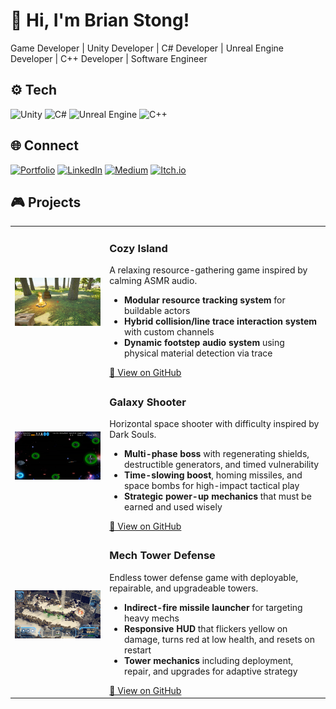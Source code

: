 # 👋 Hi, I'm **Brian Stong**!
Game Developer | Unity Developer | C# Developer | Unreal Engine Developer | C++ Developer | Software Engineer

## ⚙️ Tech
![Unity](https://img.shields.io/badge/Unity-000000?style=for-the-badge&logo=unity&logoColor=white)
![C#](https://img.shields.io/badge/C%23-000000?style=for-the-badge&logo=c-sharp&logoColor=white)
![Unreal Engine](https://img.shields.io/badge/Unreal%20Engine-000?style=for-the-badge&logo=unrealengine&logoColor=white)
![C++](https://img.shields.io/badge/C%2B%2B-000000?style=for-the-badge&logoColor=white)

## 🌐 Connect
[![Portfolio](https://img.shields.io/badge/Portfolio-121212?style=for-the-badge&logo=google-chrome&logoColor=white)](https://briankenjistong.com/)
[![LinkedIn](https://img.shields.io/badge/LinkedIn-0A66C2?style=for-the-badge&logo=linkedin&logoColor=white)](https://www.linkedin.com/in/brian-stong-b36218133/)
[![Medium](https://img.shields.io/badge/Medium-000000?style=for-the-badge&logo=medium&logoColor=white)](https://medium.com/@stonger44)
[![Itch.io](https://img.shields.io/badge/Itch.io-FA5C5C?style=for-the-badge&logo=itchdotio&logoColor=white)](https://stonger44.itch.io/)

## 🎮 Projects
<table>
  <tr>
    <td width="30%">
      <img src="assets/images/CozyIsland_Screenshot.jpg" alt="Cozy Island Screenshot" />
    </td>
    <td>
      <h3>Cozy Island</h3>
      <div>
        A relaxing resource-gathering game inspired by calming ASMR audio.
        <ul>
            <li>
                <strong>Modular resource tracking system</strong> for buildable actors
            </li>
            <li>
                <strong>Hybrid collision/line trace interaction system</strong> with custom channels
            </li>
            <li>
                <strong>Dynamic footstep audio system</strong> using physical material detection via trace
            </li>
        </ul>
      </div>
      <div>
        <a href="https://github.com/Stonger44/Cozy-Island">🔗 View on GitHub</a>
      </div>
    </td>
  </tr>

  <tr>
    <td width="30%">
      <img src="assets/images/GalaxyShooter_Screenshot.jpg" alt="Galaxy Shooter Screenshot" />
    </td>
    <td>
      <h3>Galaxy Shooter</h3>
      <div>
        Horizontal space shooter with difficulty inspired by Dark Souls.
        <ul>
            <li>
                <strong>Multi-phase boss</strong> with regenerating shields, destructible generators, and timed vulnerability
            </li>
            <li>
                <strong>Time-slowing boost</strong>, homing missiles, and space bombs for high-impact tactical play
            </li>
            <li>
                <strong>Strategic power-up mechanics</strong> that must be earned and used wisely
            </li>
        </ul>
      </div>
      <div>
        <a href="https://github.com/Stonger44/Galaxy-Shooter">🔗 View on GitHub</a>
      </div>
    </td>
  </tr>

  <tr>
    <td width="30%">
      <img src="assets/images/MechTowerDefense_Screenshot.jpg" alt=" Screenshot" />
    </td>
    <td>
      <h3>Mech Tower Defense</h3>
      <div>
        Endless tower defense game with deployable, repairable, and upgradeable towers.
        <ul>
            <li>
                <strong>Indirect-fire missile launcher</strong> for targeting heavy mechs
            </li>
            <li>
                <strong>Responsive HUD</strong> that flickers yellow on damage, turns red at low health, and resets on restart
            </li>
            <li>
                <strong>Tower mechanics</strong> including deployment, repair, and upgrades for adaptive strategy
            </li>
        </ul>
      </div>
      <div>
        <a href="https://github.com/Stonger44/Mech-Tower-Defense">🔗 View on GitHub</a>
      </div>
    </td>
  </tr>
</table>
